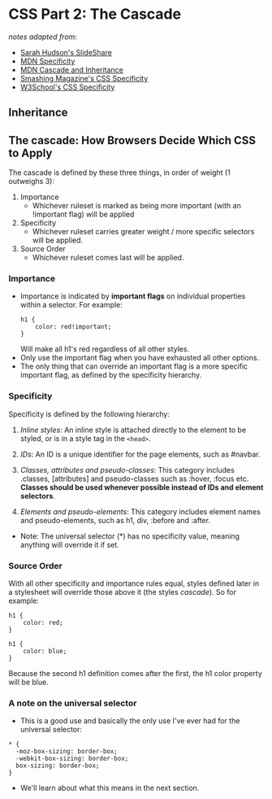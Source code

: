 # CSS Part 2: The Cascade
_notes adapted from_:
- [Sarah Hudson's SlideShare](https://www.slideshare.net/shudson4/charlotte-fed-css-inheritance-and-specificity)
- [MDN Specificity](https://developer.mozilla.org/en-US/docs/Web/CSS/Specificity)
- [MDN Cascade and Inheritance](https://developer.mozilla.org/en-US/docs/Learn/CSS/Introduction_to_CSS/Cascade_and_inheritance)
- [Smashing Magazine's CSS Specificity](https://www.smashingmagazine.com/2007/07/css-specificity-things-you-should-know/)
- [W3School's CSS Specificity](https://www.w3schools.com/css/css_specificity.asp)


## Inheritance

## The cascade: How Browsers Decide Which CSS to Apply
The cascade is defined by these three things, in order of weight (1 outweighs 3):
1) Importance
    - Whichever ruleset is marked as being more important (with an !important flag) will be applied
2) Specificity
    - Whichever ruleset carries greater weight / more specific selectors will be applied.
3) Source Order
    - Whichever ruleset comes last will be applied.

### Importance
- Importance is indicated by **important flags** on individual properties within a selector. For example: 
    ```
    h1 {
        color: red!important;
    }
    ```
    Will make all h1's red regardless of all other styles.
- Only use the important flag when you have exhausted all other options.
- The only thing that can override an important flag is a more specific important flag, as defined by the specificity hierarchy.

### Specificity
Specificity is defined by the following hierarchy:

1) _Inline styles_: An inline style is attached directly to the element to be styled, or is in a style tag in the `<head>`.

2) _IDs_: An ID is a unique identifier for the page elements, such as #navbar.

3) _Classes, attributes and pseudo-classes_: This category includes .classes, [attributes] and pseudo-classes such as :hover, :focus etc. **Classes should be used whenever possible instead of IDs and element selectors**.

4) _Elements and pseudo-elements_: This category includes element names and pseudo-elements, such as h1, div, :before and :after.

- Note: The universal selector (*) has no specificity value, meaning anything will override it if set.

### Source Order
With all other specificity and importance rules equal, styles defined later in a stylesheet will override those above it (the styles _cascade_). So for example:
```
h1 {
    color: red;
}

h1 {
    color: blue;
}
```

Because the second h1 definition comes after the first, the h1 color property will be blue.

### A note on the universal selector
- This is a good use and basically the only use I've ever had for the universal selector: 
```
* { 
  -moz-box-sizing: border-box; 
  -webkit-box-sizing: border-box; 
  box-sizing: border-box; 
}
```
- We'll learn about what this means in the next section.